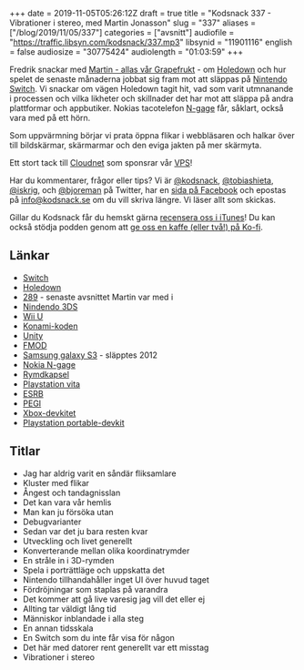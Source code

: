 +++
date = 2019-11-05T05:26:12Z
draft = true
title = "Kodsnack 337 - Vibrationer i stereo, med Martin Jonasson"
slug = "337"
aliases = ["/blog/2019/11/05/337"]
categories = ["avsnitt"]
audiofile = "https://traffic.libsyn.com/kodsnack/337.mp3"
libsynid = "11901116"
english = false
audiosize = "30775424"
audiolength = "01:03:59"
+++

Fredrik snackar med [Martin - allas vår Grapefrukt](http://grapefrukt.com/) - om [Holedown](https://holedown.com/) och hur spelet de senaste månaderna jobbat sig fram mot att släppas på [Nintendo Switch](https://en.wikipedia.org/wiki/Nintendo_Switch). Vi snackar om vägen Holedown tagit hit, vad som varit utmnanande i processen och vilka likheter och skillnader det har mot att släppa på andra plattformar  och appbutiker. Nokias tacotelefon [N-gage](https://en.wikipedia.org/wiki/N-Gage_%28device%29) får, såklart, också vara med på ett hörn.

Som uppvärmning börjar vi prata öppna flikar i webbläsaren och halkar över till bildskärmar, skärmarmar och den eviga jakten på mer skärmyta.

Ett stort tack till [Cloudnet](http://www.cloudnet.se) som sponsrar vår [VPS](http://en.wikipedia.org/wiki/Virtual_private_server)!

Har du kommentarer, frågor eller tips? Vi är [@kodsnack](https://www.twitter.com/kodsnack), [@tobiashieta](https://www.twitter.com/tobiashieta), [@iskrig](https://www.twitter.com/iskrig), och [@bjoreman](https://www.twitter.com/bjoreman) på Twitter, har en [sida på Facebook](https://www.facebook.com/kodsnack) och epostas på [info@kodsnack.se](mailto:info@kodsnack.se) om du vill skriva längre. Vi läser allt som skickas.

Gillar du Kodsnack får du hemskt gärna [recensera oss i iTunes](http://itunes.apple.com/se/podcast/kodsnack/id561631498?l=en)! Du kan också stödja podden genom att <a href="https://ko-fi.com/kodsnack" rel="payment">ge oss en kaffe (eller två!) på Ko-fi</a>.

## Länkar ##
* [Switch](https://en.wikipedia.org/wiki/Nintendo_Switch)
* [Holedown](https://holedown.com/)
* [289](https://kodsnack.se/289/) - senaste avsnittet Martin var med i
* [Nindendo 3DS](https://en.wikipedia.org/wiki/Nintendo_3DS)
* [Wii U](https://en.wikipedia.org/wiki/Wii_U)
* [Konami-koden](https://en.wikipedia.org/wiki/Konami_Code)
* [Unity](https://en.wikipedia.org/wiki/Unity_%28game_engine%29)
* [FMOD](https://en.wikipedia.org/wiki/FMOD)
* [Samsung galaxy S3](https://en.wikipedia.org/wiki/Samsung_Galaxy_S_III) - släpptes 2012
* [Nokia N-gage](https://en.wikipedia.org/wiki/N-Gage_%28device%29)
* [Rymdkapsel](https://rymdkapsel.com/)
* [Playstation vita](https://en.wikipedia.org/wiki/PlayStation_Vita)
* [ESRB](https://en.wikipedia.org/wiki/Entertainment_Software_Rating_Board)
* [PEGI](https://en.wikipedia.org/wiki/Pan_European_Game_Information)
* [Xbox-devkitet](https://commons.wikimedia.org/wiki/File:Xbox_Debug_Kit.jpg)
* [Playstation portable-devkit](https://www.retroreversing.com/official-psp-devkit)

## Titlar ##
* Jag har aldrig varit en såndär fliksamlare
* Kluster med flikar
* Ångest och tandagnisslan
* Det kan vara vår hemlis
* Man kan ju försöka utan
* Debugvarianter
* Sedan var det ju bara resten kvar
* Utveckling och livet generellt
* Konverterande mellan olika koordinatrymder
* En stråle in i 3D-rymden
* Spela i porträttläge och uppskatta det
* Nintendo tillhandahåller inget UI över huvud taget
* Fördröjningar som staplas på varandra
* Det kommer att gå live varesig jag vill det eller ej
* Allting tar väldigt lång tid
* Människor inblandade i alla steg
* En annan tidsskala
* En Switch som du inte får visa för någon
* Det här med datorer rent generellt var ett misstag
* Vibrationer i stereo